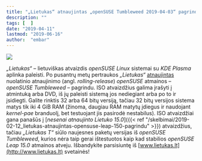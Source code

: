 ```yaml
---
title: "„Lietukas“ atnaujintas „openSUSE Tumbleweed 2019-04-03“ pagrindu, 32 ir 64 bitų versijos"
description: ""
tags: [  ]
date: "2019-04-11"
lastmod: "2019-06-16"
author:  "embar"
---
```

![](/images/naujienos/Lietukas_logo.png)

_„Lietukas“_ – lietuviškas atvaizdis _openSUSE Linux_ sistemai su _KDE Plasma_ aplinka paleisti. Po pusantrų metų pertraukos _„Lietukas“_ [atnaujintas](http://www.lietukas.lt/gauti.html) nuolatinio atnaujinimo (angl. _rolling-release_) _openSUSE_ atmainos – _openSUSE Tumbleweed_ – pagrindu. ISO atvaizdžius galima įrašyti į atmintuką arba DVD, iš jų paleisti sistemą jos nediegiant arba po to ir įsidiegti. Galite rinktis 32 arba 64 bitų versiją, tačiau 32 bitų versijos sistema matys tik iki 4 GiB RAM (žinoma, daugiau RAM matytų įdiegus ir naudojant _kernel-pae_ branduolį, bet testuojant jis pasirodė nestabilus). ISO atvaizdžiai gana panašūs į [_nesenai atnaujinto Lietuko 15.0_]({{< ref "/skelbimai/2019-02-12_lietukas-atnaujintas-opensuse-leap-150-pagrindu" >}}) atvaizdžius, tačiau _„Lietukas T“_ siūlo naujesnes paketų versijas iš _openSUSE Tumbleweed_, kurios nėra taip gerai ištestuotos kaip kad stabilios _openSUSE Leap 15.0_ atmainos atveju. Išbandykite parsisiuntę iš [www.lietukas.lt](http://www.lietukas.lt) svetainės!
